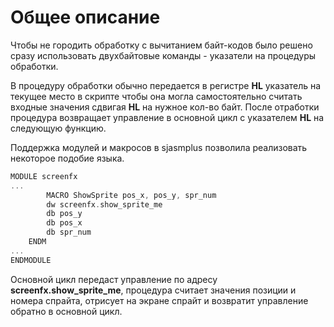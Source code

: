 # Общее описание

Чтобы не городить обработку с вычитанием байт-кодов было решено сразу использовать двухбайтовые команды - указатели на процедуры обработки.

В процедуру обработки обычно передается в регистре **HL** указатель на текущее место в скрипте чтобы она могла самостоятельно считать входные значения сдвигая **HL** на нужное кол-во байт. После отработки процедура возвращает управление в основной цикл с указателем **HL** на следующую функцию.

Поддержка модулей и макросов в sjasmplus позволила реализовать некоторое подобие языка.

```swift
MODULE screenfx
...
        MACRO ShowSprite pos_x, pos_y, spr_num
        dw screenfx.show_sprite_me
        db pos_y
        db pos_x
        db spr_num
    ENDM
...
ENDMODULE    
```

Основной цикл передаст управление по адресу **screenfx.show\_sprite\_me**, процедура считает значения позиции и номера спрайта, отрисует на экране спрайт и возвратит управление обратно в основной цикл.



